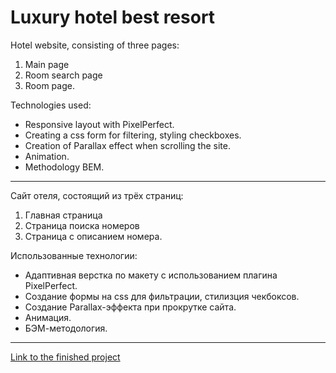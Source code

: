 # Luxury hotel best resort 

Hotel website, consisting of three pages:
1. Main page
2. Room search page
3. Room page.

Technologies used:
+ Responsive layout with PixelPerfect.
+ Creating a css form for filtering, styling checkboxes.
+ Creation of Parallax effect when scrolling the site.
+ Animation.
+ Methodology BEM.

** **

Сайт отеля, состоящий из трёх страниц:
1. Главная страница
2. Страница поиска номеров
3. Страница с описанием номера.

Использованные технологии:
+ Адаптивная верстка по макету с использованием плагина PixelPerfect. 
+ Создание формы на css для фильтрации, стилизция чекбоксов.
+ Создание Parallax-эффекта при прокрутке сайта.
+ Анимация.
+ БЭМ-методология.


** **
[Link to the finished project](https://maria-digital.github.io/Luxury-hotel-site/)
